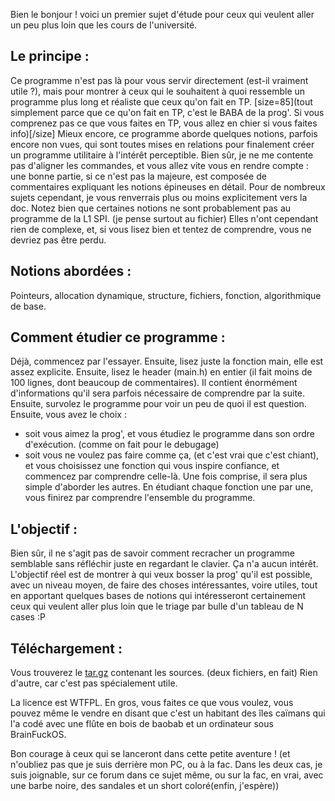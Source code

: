 Bien le bonjour !
voici un premier sujet d'étude pour ceux qui veulent aller un peu plus loin que les cours de l'université.



## Le principe :
Ce programme n'est pas là pour vous servir directement (est-il vraiment utile ?), mais pour montrer à ceux qui le souhaitent à quoi ressemble un programme plus long et réaliste que ceux qu'on fait en TP. [size=85](tout simplement parce que ce qu'on fait en TP, c'est le BABA de la prog'. Si vous comprenez pas ce que vous faites en TP, vous allez en chier si vous faites info)[/size]
Mieux encore, ce programme aborde quelques notions, parfois encore non vues, qui sont toutes mises en relations pour finalement créer un programme utilitaire à l'intérêt perceptible.
Bien sûr, je ne me contente pas d'aligner les commandes, et vous allez vite vous en rendre compte : une bonne partie, si ce n'est pas la majeure, est composée de commentaires expliquant les notions épineuses en détail. Pour de nombreux sujets cependant, je vous renverrais plus ou moins explicitement vers la doc.
Notez bien que certaines notions ne sont probablement pas au programme de la L1 SPI.  (je pense surtout au fichier) Elles n'ont cependant rien de complexe, et, si vous lisez bien et tentez de comprendre, vous ne devriez pas être perdu.



## Notions abordées :
Pointeurs, allocation dynamique, structure, fichiers, fonction, algorithmique de base.



## Comment étudier ce programme :
Déjà, commencez par l'essayer. Ensuite, lisez juste la fonction main, elle est assez explicite.
Ensuite, lisez le header (main.h) en entier (il fait moins de 100 lignes, dont beaucoup de commentaires). Il contient énormément d'informations qu'il sera parfois nécessaire de comprendre par la suite.
Ensuite, survolez le programme pour voir un peu de quoi il est question.
Ensuite, vous avez le choix : 
- soit vous aimez la prog', et vous étudiez le programme dans son ordre d'exécution. (comme on fait pour le debugage)
- soit vous ne voulez pas faire comme ça, (et c'est vrai que c'est chiant), et vous choisissez une fonction qui vous inspire confiance, et commencez par comprendre celle-là. Une fois comprise, il sera plus simple d'aborder les autres.
En étudiant chaque fonction une par une, vous finirez par comprendre l'ensemble du programme.



## L'objectif :
Bien sûr, il ne s'agit pas de savoir comment recracher un programme semblable sans réfléchir juste en regardant le clavier. Ça n'a aucun intérêt. L'objectif réel est de montrer à qui veux bosser la prog' qu'il est possible, avec un niveau moyen, de faire des choses intéressantes, voire utiles, tout en apportant quelques bases de notions qui intéresseront certainement ceux qui veulent aller plus loin que le triage par bulle d'un tableau de N cases  :P 


## Téléchargement :
Vous trouverez le [tar.gz](http://matael.org/~lucas/CreationClasseC.tar.gz) contenant les sources. (deux fichiers, en fait)
Rien d'autre, car c'est pas spécialement utile.


La licence est WTFPL. En gros, vous faites ce que vous voulez, vous pouvez même le vendre en disant que c'est un habitant des îles caïmans qui l'a codé avec une flûte en bois de baobab et un ordinateur sous BrainFuckOS.




Bon courage à ceux qui se lanceront dans cette petite aventure !
(et n'oubliez pas que je suis derrière mon PC, ou à la fac. Dans les deux cas, je suis joignable, sur ce forum dans ce sujet même, ou sur la fac, en vrai, avec  une barbe noire, des sandales et un short coloré(enfin, j'espère))
